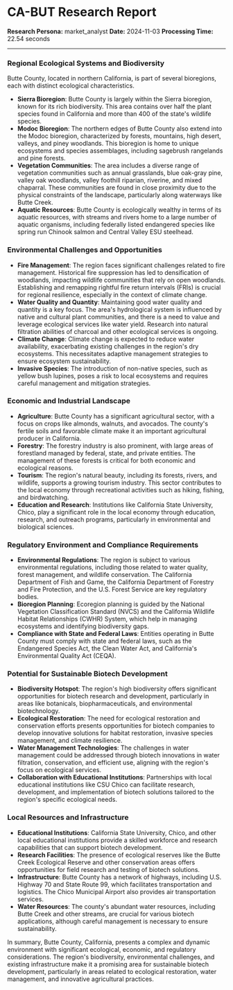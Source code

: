 # CA-BUT Research Report

**Research Persona:** market_analyst
**Date:** 2024-11-03
**Processing Time:** 22.54 seconds

---

### Regional Ecological Systems and Biodiversity

Butte County, located in northern California, is part of several bioregions, each with distinct ecological characteristics.

- **Sierra Bioregion**: Butte County is largely within the Sierra bioregion, known for its rich biodiversity. This area contains over half the plant species found in California and more than 400 of the state's wildlife species.
- **Modoc Bioregion**: The northern edges of Butte County also extend into the Modoc bioregion, characterized by forests, mountains, high desert, valleys, and piney woodlands. This bioregion is home to unique ecosystems and species assemblages, including sagebrush rangelands and pine forests.
- **Vegetation Communities**: The area includes a diverse range of vegetation communities such as annual grasslands, blue oak-gray pine, valley oak woodlands, valley foothill riparian, riverine, and mixed chaparral. These communities are found in close proximity due to the physical constraints of the landscape, particularly along waterways like Butte Creek.
- **Aquatic Resources**: Butte County is ecologically wealthy in terms of its aquatic resources, with streams and rivers home to a large number of aquatic organisms, including federally listed endangered species like spring run Chinook salmon and Central Valley ESU steelhead.

### Environmental Challenges and Opportunities

- **Fire Management**: The region faces significant challenges related to fire management. Historical fire suppression has led to densification of woodlands, impacting wildlife communities that rely on open woodlands. Establishing and remapping rightful fire return intervals (FRIs) is crucial for regional resilience, especially in the context of climate change.
- **Water Quality and Quantity**: Maintaining good water quality and quantity is a key focus. The area's hydrological system is influenced by native and cultural plant communities, and there is a need to value and leverage ecological services like water yield. Research into natural filtration abilities of charcoal and other ecological services is ongoing.
- **Climate Change**: Climate change is expected to reduce water availability, exacerbating existing challenges in the region's dry ecosystems. This necessitates adaptive management strategies to ensure ecosystem sustainability.
- **Invasive Species**: The introduction of non-native species, such as yellow bush lupines, poses a risk to local ecosystems and requires careful management and mitigation strategies.

### Economic and Industrial Landscape

- **Agriculture**: Butte County has a significant agricultural sector, with a focus on crops like almonds, walnuts, and avocados. The county's fertile soils and favorable climate make it an important agricultural producer in California.
- **Forestry**: The forestry industry is also prominent, with large areas of forestland managed by federal, state, and private entities. The management of these forests is critical for both economic and ecological reasons.
- **Tourism**: The region's natural beauty, including its forests, rivers, and wildlife, supports a growing tourism industry. This sector contributes to the local economy through recreational activities such as hiking, fishing, and birdwatching.
- **Education and Research**: Institutions like California State University, Chico, play a significant role in the local economy through education, research, and outreach programs, particularly in environmental and biological sciences.

### Regulatory Environment and Compliance Requirements

- **Environmental Regulations**: The region is subject to various environmental regulations, including those related to water quality, forest management, and wildlife conservation. The California Department of Fish and Game, the California Department of Forestry and Fire Protection, and the U.S. Forest Service are key regulatory bodies.
- **Bioregion Planning**: Ecoregion planning is guided by the National Vegetation Classification Standard (NVCS) and the California Wildlife Habitat Relationships (CWHR) System, which help in managing ecosystems and identifying biodiversity gaps.
- **Compliance with State and Federal Laws**: Entities operating in Butte County must comply with state and federal laws, such as the Endangered Species Act, the Clean Water Act, and California's Environmental Quality Act (CEQA).

### Potential for Sustainable Biotech Development

- **Biodiversity Hotspot**: The region's high biodiversity offers significant opportunities for biotech research and development, particularly in areas like botanicals, biopharmaceuticals, and environmental biotechnology.
- **Ecological Restoration**: The need for ecological restoration and conservation efforts presents opportunities for biotech companies to develop innovative solutions for habitat restoration, invasive species management, and climate resilience.
- **Water Management Technologies**: The challenges in water management could be addressed through biotech innovations in water filtration, conservation, and efficient use, aligning with the region's focus on ecological services.
- **Collaboration with Educational Institutions**: Partnerships with local educational institutions like CSU Chico can facilitate research, development, and implementation of biotech solutions tailored to the region's specific ecological needs.

### Local Resources and Infrastructure

- **Educational Institutions**: California State University, Chico, and other local educational institutions provide a skilled workforce and research capabilities that can support biotech development.
- **Research Facilities**: The presence of ecological reserves like the Butte Creek Ecological Reserve and other conservation areas offers opportunities for field research and testing of biotech solutions.
- **Infrastructure**: Butte County has a network of highways, including U.S. Highway 70 and State Route 99, which facilitates transportation and logistics. The Chico Municipal Airport also provides air transportation services.
- **Water Resources**: The county's abundant water resources, including Butte Creek and other streams, are crucial for various biotech applications, although careful management is necessary to ensure sustainability.

In summary, Butte County, California, presents a complex and dynamic environment with significant ecological, economic, and regulatory considerations. The region's biodiversity, environmental challenges, and existing infrastructure make it a promising area for sustainable biotech development, particularly in areas related to ecological restoration, water management, and innovative agricultural practices.